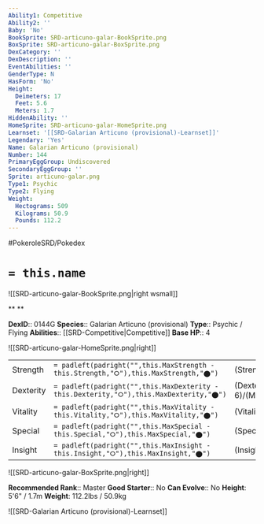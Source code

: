 ```yaml
---
Ability1: Competitive
Ability2: ''
Baby: 'No'
BookSprite: SRD-articuno-galar-BookSprite.png
BoxSprite: SRD-articuno-galar-BoxSprite.png
DexCategory: ''
DexDescription: ''
EventAbilities: ''
GenderType: N
HasForm: 'No'
Height:
  Deimeters: 17
  Feet: 5.6
  Meters: 1.7
HiddenAbility: ''
HomeSprite: SRD-articuno-galar-HomeSprite.png
Learnset: '[[SRD-Galarian Articuno (provisional)-Learnset]]'
Legendary: 'Yes'
Name: Galarian Articuno (provisional)
Number: 144
PrimaryEggGroup: Undiscovered
SecondaryEggGroup: ''
Sprite: articuno-galar.png
Type1: Psychic
Type2: Flying
Weight:
  Hectograms: 509
  Kilograms: 50.9
  Pounds: 112.2
---
```


#PokeroleSRD/Pokedex

# `= this.name`

![[SRD-articuno-galar-BookSprite.png|right wsmall]]

**
**

**DexID**:: 0144G
**Species**:: Galarian Articuno (provisional)
**Type**:: Psychic / Flying
**Abilities**:: [[SRD-Competitive|Competitive]]
**Base HP**:: 4

![[SRD-articuno-galar-HomeSprite.png|right]]

|           |                                                                                        |                                          |
| --------- | -------------------------------------------------------------------------------------- | ---------------------------------------- |
| Strength  | `= padleft(padright("",this.MaxStrength - this.Strength,"⭘"),this.MaxStrength,"⬤")`    | (Strength::5)/(MaxStrength::5)   |
| Dexterity | `= padleft(padright("",this.MaxDexterity - this.Dexterity,"⭘"),this.MaxDexterity,"⬤")` | (Dexterity:: 6)/(MaxDexterity::6) |
| Vitality  | `= padleft(padright("",this.MaxVitality - this.Vitality,"⭘"),this.MaxVitality,"⬤")`    | (Vitality::5)/(MaxVitality::5)   |
| Special   | `= padleft(padright("",this.MaxSpecial - this.Special,"⭘"),this.MaxSpecial,"⬤")`       | (Special::7)/(MaxSpecial::7)     |
| Insight   | `= padleft(padright("",this.MaxInsight - this.Insight,"⭘"),this.MaxInsight,"⬤")`       | (Insight::6)/(MaxInsight::6)     |

![[SRD-articuno-galar-BoxSprite.png|right]]

**Recommended Rank**:: Master
**Good Starter**:: No
**Can Evolve**:: No
**Height**: 5'6" / 1.7m
**Weight**: 112.2lbs / 50.9kg

![[SRD-Galarian Articuno (provisional)-Learnset]]